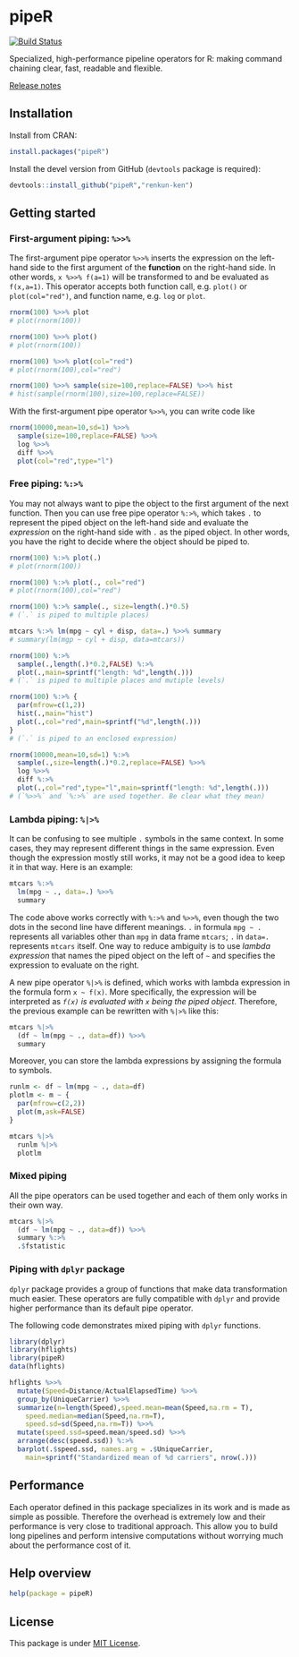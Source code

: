 # pipeR

[![Build Status](https://travis-ci.org/renkun-ken/pipeR.png?branch=master)](https://travis-ci.org/renkun-ken/pipeR)

Specialized, high-performance pipeline operators for R: making command chaining clear, fast, readable and flexible.

[Release notes](https://github.com/renkun-ken/pipeR/releases)

## Installation

Install from CRAN:

```r
install.packages("pipeR")
```

Install the devel version from GitHub (`devtools` package is required):

```r
devtools::install_github("pipeR","renkun-ken")
```

## Getting started

### First-argument piping: `%>>%`

The first-argument pipe operator `%>>%` inserts the expression on the left-hand side to the first argument of the **function** on the right-hand side. In other words, `x %>>% f(a=1)` will be transformed to and be evaluated as `f(x,a=1)`. This operator accepts both function call, e.g. `plot()` or `plot(col="red")`, and function name, e.g. `log` or `plot`.

```r
rnorm(100) %>>% plot
# plot(rnorm(100))

rnorm(100) %>>% plot()
# plot(rnorm(100))

rnorm(100) %>>% plot(col="red")
# plot(rnorm(100),col="red")

rnorm(100) %>>% sample(size=100,replace=FALSE) %>>% hist
# hist(sample(rnorm(100),size=100,replace=FALSE))
```

With the first-argument pipe operator `%>>%`, you can write code like

```r
rnorm(10000,mean=10,sd=1) %>>%
  sample(size=100,replace=FALSE) %>>%
  log %>>%
  diff %>>%
  plot(col="red",type="l")
```

### Free piping: `%:>%`

You may not always want to pipe the object to the first argument of the next function. Then you can use free pipe operator `%:>%`, which takes `.` to represent the piped object on the left-hand side and evaluate the *expression* on the right-hand side with `.` as the piped object. In other words, you have the right to decide where the object should be piped to.

```r
rnorm(100) %:>% plot(.)
# plot(rnorm(100))

rnorm(100) %:>% plot(., col="red")
# plot(rnorm(100),col="red")

rnorm(100) %:>% sample(., size=length(.)*0.5)
# (`.` is piped to multiple places)

mtcars %:>% lm(mpg ~ cyl + disp, data=.) %>>% summary
# summary(lm(mgp ~ cyl + disp, data=mtcars))

rnorm(100) %:>% 
  sample(.,length(.)*0.2,FALSE) %:>% 
  plot(.,main=sprintf("length: %d",length(.)))
# (`.` is piped to multiple places and mutiple levels)

rnorm(100) %:>% {
  par(mfrow=c(1,2))
  hist(.,main="hist")
  plot(.,col="red",main=sprintf("%d",length(.)))
}
# (`.` is piped to an enclosed expression)

rnorm(10000,mean=10,sd=1) %:>%
  sample(.,size=length(.)*0.2,replace=FALSE) %>>%
  log %>>%
  diff %:>%
  plot(.,col="red",type="l",main=sprintf("length: %d",length(.)))
# (`%>>%` and `%:>%` are used together. Be clear what they mean)
```

### Lambda piping: `%|>%`

It can be confusing to see multiple `.` symbols in the same context. In some cases, they may represent different things in the same expression. Even though the expression mostly still works, it may not be a good idea to keep it in that way. Here is an example:

```r
mtcars %:>%
  lm(mpg ~ ., data=.) %>>%
  summary
```

The code above works correctly with `%:>%` and `%>>%`, even though the two dots in the second line have different meanings. `.` in formula `mpg ~ .` represents all variables other than `mpg` in data frame `mtcars`; `.` in `data=.` represents `mtcars` itself. One way to reduce ambiguity is to use *lambda expression* that names the piped object on the left of `~` and specifies the expression to evaluate on the right.

A new pipe operator `%|>%` is defined, which works with lambda expression in the formula form `x ~ f(x)`. More specifically, the expression will be interpreted as *`f(x)` is evaluated with `x` being the piped object*. Therefore, the previous example can be rewritten with `%|>%` like this:

```r
mtcars %|>%
  (df ~ lm(mpg ~ ., data=df)) %>>%
  summary
```

Moreover, you can store the lambda expressions by assigning the formula to symbols.

```r
runlm <- df ~ lm(mpg ~ ., data=df)
plotlm <- m ~ {
  par(mfrow=c(2,2))
  plot(m,ask=FALSE)
}

mtcars %|>%
  runlm %|>%
  plotlm
``` 

### Mixed piping

All the pipe operators can be used together and each of them only works in their own way.

```r
mtcars %|>%
  (df ~ lm(mpg ~ ., data=df)) %>>%
  summary %:>%
  .$fstatistic
```

### Piping with `dplyr` package

`dplyr` package provides a group of functions that make data transformation much easier. These operators are fully compatible with `dplyr` and provide higher performance than its default pipe operator.

The following code demonstrates mixed piping with `dplyr` functions.

```r
library(dplyr)
library(hflights)
library(pipeR)
data(hflights)

hflights %>>%
  mutate(Speed=Distance/ActualElapsedTime) %>>%
  group_by(UniqueCarrier) %>>%
  summarize(n=length(Speed),speed.mean=mean(Speed,na.rm = T),
    speed.median=median(Speed,na.rm=T),
    speed.sd=sd(Speed,na.rm=T)) %>>%
  mutate(speed.ssd=speed.mean/speed.sd) %>>%
  arrange(desc(speed.ssd)) %:>%
  barplot(.$speed.ssd, names.arg = .$UniqueCarrier,
    main=sprintf("Standardized mean of %d carriers", nrow(.)))
```

## Performance

Each operator defined in this package specializes in its work and is made as simple as possible. Therefore the overhead is extremely low and their performance is very close to traditional approach. This allow you to build long pipelines and perform intensive computations without worrying much about the performance cost of it.

## Help overview

```r
help(package = pipeR)
```

## License

This package is under [MIT License](http://opensource.org/licenses/MIT).
